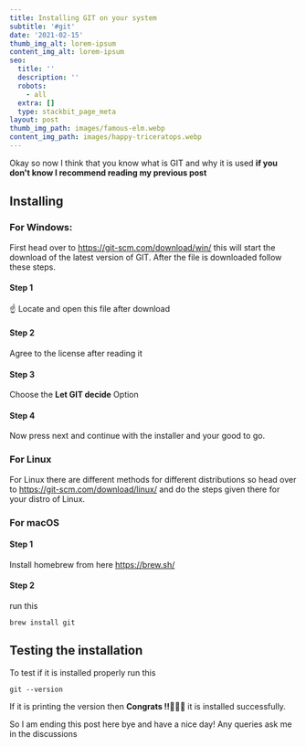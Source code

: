 ```yaml
---
title: Installing GIT on your system
subtitle: '#git'
date: '2021-02-15'
thumb_img_alt: lorem-ipsum
content_img_alt: lorem-ipsum
seo:
  title: ''
  description: ''
  robots:
    - all
  extra: []
  type: stackbit_page_meta
layout: post
thumb_img_path: images/famous-elm.webp
content_img_path: images/happy-triceratops.webp
---
```

Okay so now I think that you know what is GIT and why it is used **if you don't know I recommend reading my previous post**

## Installing

### For Windows:

First head over to https://git-scm.com/download/win/ this will start the download of the latest version of GIT. After the file is downloaded follow these steps.

#### Step 1

 ☝ Locate and open this file after download

#### Step 2


Agree to the license after reading it

#### Step 3


Choose the **Let GIT decide** Option

#### Step 4

Now press next and continue with the installer and your good to go.

### For Linux

For Linux there are different methods for different distributions so head over to https://git-scm.com/download/linux/ and do the steps given there for your distro of Linux.

### For macOS

#### Step 1

Install homebrew from here https://brew.sh/

#### Step 2

run this

    brew install git

## Testing the installation

To test if it is installed properly run this

    git --version

If it is printing the version then **Congrats !!🎉🎊🥳** it is installed successfully.

So I am ending this post here bye and have a nice day!
Any queries ask me in the discussions
